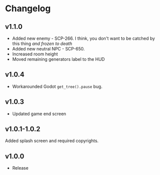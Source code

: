 # Changelog
## v1.1.0

- Added new enemy - SCP-266. I think, you don't want to be catched by this thing *and frozen to death*
- Added new neutral NPC - SCP-650.
- Increased room height
- Moved remaining generators label to the HUD

## v1.0.4

- Workarounded Godot `get_tree().pause` bug.

## v1.0.3

- Updated game end screen

## v1.0.1-1.0.2

Added splash screen and required copyrights.

## v1.0.0

- Release
